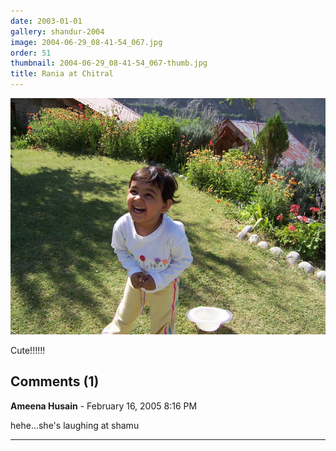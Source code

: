 ```yaml
---
date: 2003-01-01
gallery: shandur-2004
image: 2004-06-29_08-41-54_067.jpg
order: 51
thumbnail: 2004-06-29_08-41-54_067-thumb.jpg
title: Rania at Chitral
---
```


![Rania at Chitral](./2004-06-29_08-41-54_067.jpg)

Cute!!!!!!

<div id="comments">

## Comments (1)

**Ameena Husain** - February 16, 2005  8:16 PM

hehe...she's laughing at shamu

---

</div>